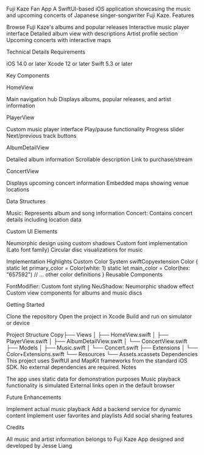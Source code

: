 Fuji Kaze Fan App
A SwiftUI-based iOS application showcasing the music and upcoming concerts of Japanese singer-songwriter Fuji Kaze.
Features

Browse Fuji Kaze's albums and popular releases
Interactive music player interface
Detailed album view with descriptions
Artist profile section
Upcoming concerts with interactive maps

Technical Details
Requirements

iOS 14.0 or later
Xcode 12 or later
Swift 5.3 or later

Key Components

HomeView

Main navigation hub
Displays albums, popular releases, and artist information


PlayerView

Custom music player interface
Play/pause functionality
Progress slider
Next/previous track buttons


AlbumDetailView

Detailed album information
Scrollable description
Link to purchase/stream


ConcertView

Displays upcoming concert information
Embedded maps showing venue locations



Data Structures

Music: Represents album and song information
Concert: Contains concert details including location data

Custom UI Elements

Neumorphic design using custom shadows
Custom font implementation (Lato font family)
Circular disc visualizations for music

Implementation Highlights
Custom Color System
swiftCopyextension Color {
    static let primary_color = Color(white: 1)
    static let main_color = Color(hex: "657592")
    // ... other color definitions
}
Reusable Components

FontModifier: Custom font styling
NeuShadow: Neumorphic shadow effect
Custom view components for albums and music discs

Getting Started

Clone the repository
Open the project in Xcode
Build and run on simulator or device

Project Structure
Copy├── Views
│   ├── HomeView.swift
│   ├── PlayerView.swift
│   ├── AlbumDetailView.swift
│   └── ConcertView.swift
├── Models
│   ├── Music.swift
│   └── Concert.swift
├── Extensions
│   └── Color+Extensions.swift
└── Resources
    └── Assets.xcassets
Dependencies
This project uses SwiftUI and MapKit frameworks from the standard iOS SDK. No external dependencies are required.
Notes

The app uses static data for demonstration purposes
Music playback functionality is simulated
External links open in the default browser

Future Enhancements

Implement actual music playback
Add a backend service for dynamic content
Implement user favorites and playlists
Add social sharing features

Credits

All music and artist information belongs to Fuji Kaze
App designed and developed by Jesse Liang
